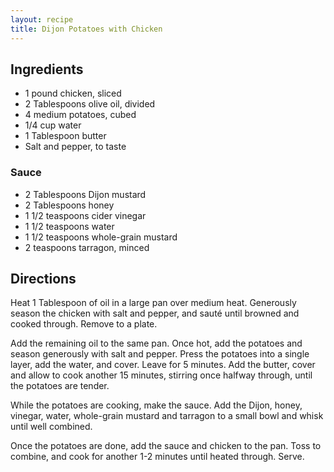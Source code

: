 ```yaml
---
layout: recipe
title: Dijon Potatoes with Chicken
---
```


## Ingredients

* 1 pound chicken, sliced
* 2 Tablespoons olive oil, divided
* 4 medium potatoes, cubed
* 1/4 cup water
* 1 Tablespoon butter
* Salt and pepper, to taste

### Sauce
* 2 Tablespoons Dijon mustard
* 2 Tablespoons honey
* 1 1/2 teaspoons cider vinegar
* 1 1/2 teaspoons water
* 1 1/2 teaspoons whole-grain mustard
* 2 teaspoons tarragon, minced

## Directions

Heat 1 Tablespoon of oil in a large pan over medium heat. Generously
season the chicken with salt and pepper, and sauté until browned and
cooked through. Remove to a plate.

Add the remaining oil to the same pan. Once hot, add the potatoes and
season generously with salt and pepper. Press the potatoes into a single
layer, add the water, and cover. Leave for 5 minutes. Add the butter,
cover and allow to cook another 15 minutes, stirring once halfway
through, until the potatoes are tender.

While the potatoes are cooking, make the sauce. Add the Dijon, honey, vinegar, water, whole-grain mustard and tarragon to a small bowl and whisk until well combined.

Once the potatoes are done, add the sauce and chicken to the
pan. Toss to combine, and cook for another 1-2 minutes until heated
through. Serve.
